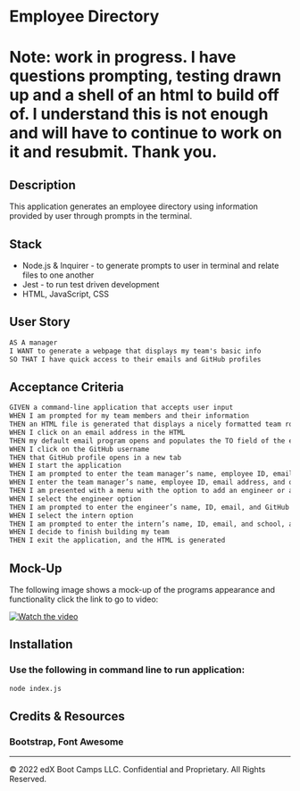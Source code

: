 # Employee Directory

# Note: work in progress.  I have questions prompting, testing drawn up and a shell of an html to build off of.  I understand this is not enough and will have to continue to work on it and resubmit.  Thank you.

## Description

This application generates an employee directory using information provided by user through prompts in the terminal.

## Stack
- Node.js & Inquirer - to generate prompts to user in terminal and relate files to one another
- Jest - to run test driven development
- HTML, JavaScript, CSS

## User Story

```md
AS A manager
I WANT to generate a webpage that displays my team's basic info
SO THAT I have quick access to their emails and GitHub profiles
```

## Acceptance Criteria

```md
GIVEN a command-line application that accepts user input
WHEN I am prompted for my team members and their information
THEN an HTML file is generated that displays a nicely formatted team roster based on user input
WHEN I click on an email address in the HTML
THEN my default email program opens and populates the TO field of the email with the address
WHEN I click on the GitHub username
THEN that GitHub profile opens in a new tab
WHEN I start the application
THEN I am prompted to enter the team manager’s name, employee ID, email address, and office number
WHEN I enter the team manager’s name, employee ID, email address, and office number
THEN I am presented with a menu with the option to add an engineer or an intern or to finish building my team
WHEN I select the engineer option
THEN I am prompted to enter the engineer’s name, ID, email, and GitHub username, and I am taken back to the menu
WHEN I select the intern option
THEN I am prompted to enter the intern’s name, ID, email, and school, and I am taken back to the menu
WHEN I decide to finish building my team
THEN I exit the application, and the HTML is generated
```

## Mock-Up

The following image shows a mock-up of the programs appearance and functionality
click the link to go to video:

[![Watch the video](./assest/employee-directory.gif)](https://drive.google.com/file/d/1m8G07eFFiMWb_L9OTLsapQAJdUx6re4g/view)


## Installation

### Use the following in command line to run application:

```bash
node index.js
```
## Credits & Resources

### Bootstrap, Font Awesome

---
© 2022 edX Boot Camps LLC. Confidential and Proprietary. All Rights Reserved.
